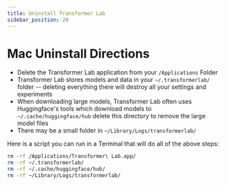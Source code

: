```yaml
---
title: Uninstall Transformer Lab
sidebar_position: 20
---
```


# Mac Uninstall Directions

- Delete the Transformer Lab application from your `/Applications` Folder
- Transformer Lab stores models and data in your `~/.transformerlab/` folder -- deleting everything there will destroy all your settings and experiments
- When downloading large models, Transformer Lab often uses Huggingface's tools which download models to `~/.cache/huggingface/hub` delete this directory to remove the large model files
- There may be a small folder in `~/Library/Logs/transformerlab/`

Here is a script you can run in a Terminal that will do all of the above steps:

```bash
rm -rf /Applications/Transformer\ Lab.app/
rm -rf ~/.transformerlab/
rm -rf ~/.cache/huggingface/hub/
rm -rf ~/Library/Logs/transformerlab/
```
